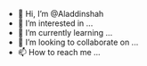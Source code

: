 - 👋 Hi, I’m @Aladdinshah
- 👀 I’m interested in ...
- 🌱 I’m currently learning ...
- 💞️ I’m looking to collaborate on ...
- 📫 How to reach me ...

<!---
Aladdinshah/Aladdinshah is a ✨ special ✨ repository because its `README.md` (this file) appears on your GitHub profile.
You can click the Preview link to take a look at your changes.
--->
